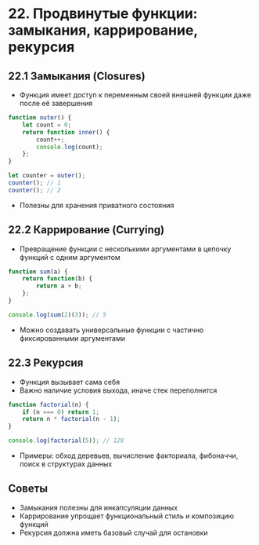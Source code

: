 # 22. Продвинутые функции: замыкания, каррирование, рекурсия

## 22.1 Замыкания (Closures)

* Функция имеет доступ к переменным своей внешней функции даже после её завершения

```javascript
function outer() {
    let count = 0;
    return function inner() {
        count++;
        console.log(count);
    };
}

let counter = outer();
counter(); // 1
counter(); // 2
```

* Полезны для хранения приватного состояния

## 22.2 Каррирование (Currying)

* Превращение функции с несколькими аргументами в цепочку функций с одним аргументом

```javascript
function sum(a) {
    return function(b) {
        return a + b;
    };
}

console.log(sum(2)(3)); // 5
```

* Можно создавать универсальные функции с частично фиксированными аргументами

## 22.3 Рекурсия

* Функция вызывает сама себя
* Важно наличие условия выхода, иначе стек переполнится

```javascript
function factorial(n) {
    if (n === 0) return 1;
    return n * factorial(n - 1);
}

console.log(factorial(5)); // 120
```

* Примеры: обход деревьев, вычисление факториала, фибоначчи, поиск в структурах данных

## Советы

* Замыкания полезны для инкапсуляции данных
* Каррирование упрощает функциональный стиль и композицию функций
* Рекурсия должна иметь базовый случай для остановки
